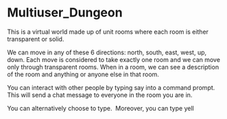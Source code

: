 # Multiuser_Dungeon
This is a virtual world made up of unit rooms where each room is
either transparent or solid. 


We can move in any of these 6 directions: north, south,
east, west, up, down. Each move is considered to take exactly one room and we can
move only through transparent rooms.
When in a room, we can see a description of the room and anything or anyone else in
that room. 


You can interact with other people by typing say <message> into a command prompt.
This will send a chat message to everyone in the room you are in. 
  
  
You can alternatively choose to type.  Moreover, you can type yell <dialog> 
to yell across the entire world. Other commands include <direction> to move around,
such as "north", "east".





On windows machine, please enable telnet client from programs and feature.
Open command promt
Run command-> python main.py
Open multiple command prompts for players.
Run command-> telnet localhost 1234
